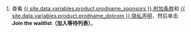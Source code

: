 1. 查看 [{{ site.data.variables.product.prodname_sponsors }} 附加条款](/github/site-policy/github-sponsors-additional-terms)和 [{{ site.data.variables.product.prodname_dotcom }} 隐私声明](/articles/github-privacy-statement)，然后单击 **Join the waitlist（加入等待列表）**。
